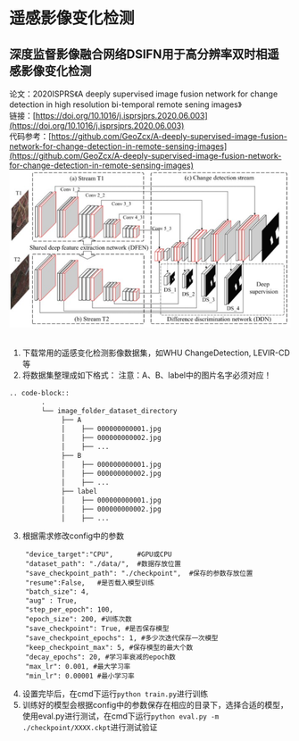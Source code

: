 # 遥感影像变化检测
## 深度监督影像融合网络DSIFN用于高分辨率双时相遥感影像变化检测
论文：2020ISPRS《A deeply supervised image fusion network for change detection in high resolution bi-temporal remote sening images》  
链接：[https://doi.org/10.1016/j.isprsjprs.2020.06.003](https://doi.org/10.1016/j.isprsjprs.2020.06.003)  
代码参考：[https://github.com/GeoZcx/A-deeply-supervised-image-fusion-network-for-change-detection-in-remote-sensing-images](https://github.com/GeoZcx/A-deeply-supervised-image-fusion-network-for-change-detection-in-remote-sensing-images)  
![网络图](image.png)
&emsp;
1. 下载常用的遥感变化检测影像数据集，如WHU ChangeDetection, LEVIR-CD等
2. 将数据集整理成如下格式：
注意：A、B、label中的图片名字必须对应！
```
.. code-block::
        .
        └── image_folder_dataset_directory
             ├── A
             │    ├── 000000000001.jpg
             │    ├── 000000000002.jpg
             │    ├── ...
             ├── B
             │    ├── 000000000001.jpg
             │    ├── 000000000002.jpg
             │    ├── ...
             ├── label
             │    ├── 000000000001.jpg
             │    ├── 000000000002.jpg
             │    ├── ...
```
3. 根据需求修改config中的参数
```
    "device_target":"CPU",      #GPU或CPU
    "dataset_path": "./data/",  #数据存放位置
    "save_checkpoint_path": "./checkpoint",  #保存的参数存放位置
    "resume":False,   #是否载入模型训练
    "batch_size": 4,
    "aug" : True,
    "step_per_epoch": 100,
    "epoch_size": 200, #训练次数
    "save_checkpoint": True, #是否保存模型
    "save_checkpoint_epochs": 1, #多少次迭代保存一次模型
    "keep_checkpoint_max": 5, #保存模型的最大个数
    "decay_epochs": 20, #学习率衰减的epoch数
    "max_lr": 0.001, #最大学习率
    "min_lr": 0.00001 #最小学习率
```
4. 设置完毕后，在cmd下运行``python train.py``进行训练
5. 训练好的模型会根据config中的参数保存在相应的目录下，选择合适的模型，使用eval.py进行测试，在cmd下运行``python eval.py -m ./checkpoint/XXXX.ckpt``进行测试验证